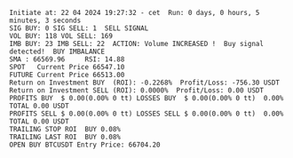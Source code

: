     Initiate at: 22 04 2024 19:27:32 - cet  Run: 0 days, 0 hours, 5 minutes, 3 seconds
    SIG BUY: 0 SIG SELL: 1  SELL SIGNAL
    VOL BUY: 118 VOL SELL: 169
    IMB BUY: 23 IMB SELL: 22  ACTION: Volume INCREASED !  Buy signal detected!  BUY IMBALANCE
    SMA : 66569.96     RSI: 14.88
    SPOT   Current Price 66547.10
    FUTURE Current Price 66513.00
    Return on Investment BUY  (ROI): -0.2268%  Profit/Loss: -756.30 USDT
    Return on Investment SELL (ROI): 0.0000%  Profit/Loss: 0.00 USDT
    PROFITS BUY  $ 0.00(0.00% 0 tt) LOSSES BUY  $ 0.00(0.00% 0 tt)  0.00%  TOTAL 0.00 USDT
    PROFITS SELL $ 0.00(0.00% 0 tt) LOSSES SELL $ 0.00(0.00% 0 tt)  0.00%  TOTAL 0.00 USDT
    TRAILING STOP ROI  BUY 0.08%
    TRAILING LAST ROI  BUY 0.08%
    OPEN BUY BTCUSDT Entry Price: 66704.20
